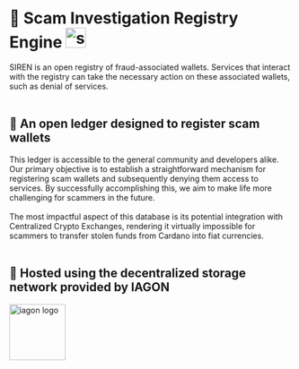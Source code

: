 # 🚨 Scam Investigation Registry Engine [<img alt="siren webapp" width="36px" src="https://cdn-icons-png.flaticon.com/512/1150/1150626.png" />][iagon]
SIREN is an open registry of fraud-associated wallets. Services that interact with the registry can take the necessary action on these associated wallets, such as denial of services.
</br>
</br>

## 📒 An open ledger designed to register scam wallets
This ledger is accessible to the general community and developers alike. Our primary objective is to establish a straightforward mechanism for registering scam wallets and subsequently denying them access to services. By successfully accomplishing this, we aim to make life more challenging for scammers in the future. 
</br> 
</br>
The most impactful aspect of this database is its potential integration with Centralized Crypto Exchanges, rendering it virtually impossible for scammers to transfer stolen funds from Cardano into fiat currencies.
</br>
</br>

## 💾 Hosted using the decentralized storage network provided by IAGON
[<img alt="iagon logo" width="100px" src="https://cdn4.cdn-telegram.org/file/FZNz7RzfxvxTmC-M07mElaCHElEZuirrqlwYMkajSNXOiaqAfFGD3OYekTVcZlZXY5Z_XFn_BOoJEiRtvllGd5hVy6oRhm3Pyr-oqYPXPgRZOKRmYiDJe3uEaJn1bhFddszjBjZ7Su9gVigZEkoJ3A31kNJZ_CeEOPfREiYZpNUli6Ky6ushlxZ8mpTPDA2bx3qwxrCbjZiUoXtvhOqyxpTX58h9zfE70jMOsfApGhFltMN4WaWsha8748JcDZP9PIbWFm-0b_KlVdpeeuHiOMey0hOZ78V1U_yTvJu6hj7wm5M484rcfSguW6mseXAyeYoGdn08_nNfYm_p9xWcmw.jpg" />][iagon]

[siren]: https://app.xerberus.io/siren
[iagon]: https://iagon.com/
